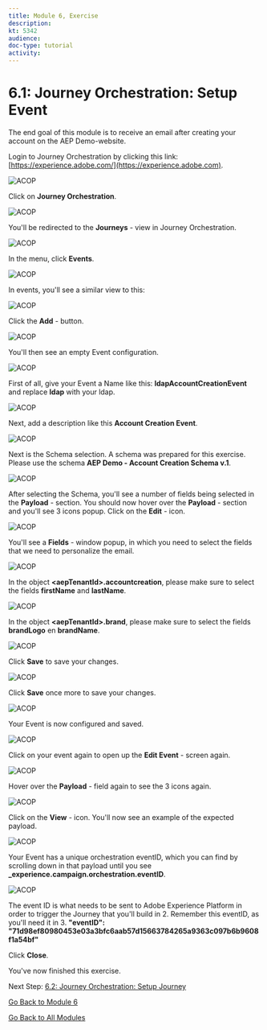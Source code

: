 ```yaml
---
title: Module 6, Exercise
description: 
kt: 5342
audience: 
doc-type: tutorial
activity: 
---
```


# 6.1: Journey Orchestration: Setup Event

The end goal of this module is to receive an email after creating your account on the AEP Demo-website.

Login to Journey Orchestration by clicking this link: [https://experience.adobe.com/](https://experience.adobe.com).

![ACOP](./images/acophome.png)

Click on **Journey Orchestration**.

![ACOP](./images/acoptrig.png)

You'll be redirected to the **Journeys** - view in Journey Orchestration.

![ACOP](./images/acoptriglp.png)

In the menu, click **Events**.

![ACOP](./images/acopmenu.png)

In events, you'll see a similar view to this:

![ACOP](./images/acopeventview.png)

Click the **Add** - button.

![ACOP](./images/add.png)

You'll then see an empty Event configuration.

![ACOP](./images/emptyevent.png)

First of all, give your Event a Name like this: **ldapAccountCreationEvent** and replace **ldap** with your ldap.

![ACOP](./images/eventname.png)

Next, add a description like this **Account Creation Event**.

![ACOP](./images/eventdescription.png)

Next is the Schema selection. A schema was prepared for this exercise. Please use the schema **AEP Demo - Account Creation Schema v.1**.

![ACOP](./images/eventschema.png)

After selecting the Schema, you'll see a number of fields being selected in the **Payload** - section. You should now hover over the **Payload** - section and you'll see 3 icons popup. Click on the **Edit** - icon.

![ACOP](./images/eventpayload.png)

You'll see a **Fields** - window popup, in which you need to select the fields that we need to personalize the email.

![ACOP](./images/eventfields.png)

In the object **\<aepTenantId>.accountcreation**, please make sure to select the fields **firstName** and **lastName**.

![ACOP](./images/eventpayloadac.png)

In the object **\<aepTenantId>.brand**, please make sure to select the fields **brandLogo** en **brandName**.

![ACOP](./images/eventpayloadbr.png)

Click **Save** to save your changes.

![ACOP](./images/save.png)

Click **Save** once more to save your changes.

![ACOP](./images/save1.png)

Your Event is now configured and saved.

![ACOP](./images/eventdone.png)

Click on your event again to open up the **Edit Event** - screen again.

![ACOP](./images/viewevent.png)

Hover over the **Payload** - field again to see the 3 icons again.

![ACOP](./images/hover.png)

Click on the **View** - icon. You'll now see an example of the expected payload.

![ACOP](./images/fullpayload.png)

Your Event has a unique orchestration eventID, which you can find by scrolling down in that payload until you see **_experience.campaign.orchestration.eventID**.

![ACOP](./images/payloadeventID.png)

The event ID is what needs to be sent to Adobe Experience Platform in order to trigger the Journey that you'll build in 2. Remember this eventID, as you'll need it in 3.
**"eventID": "71d98ef80980453e03a3bfc6aab57d15663784265a9363c097b6b9608f1a54bf"**

Click **Close**.

You've now finished this exercise.

Next Step: [6.2: Journey Orchestration: Setup Journey](./ex2.md)

[Go Back to Module 6](./journey-orchestration-create-account.md)

[Go Back to All Modules](../../README.md)
